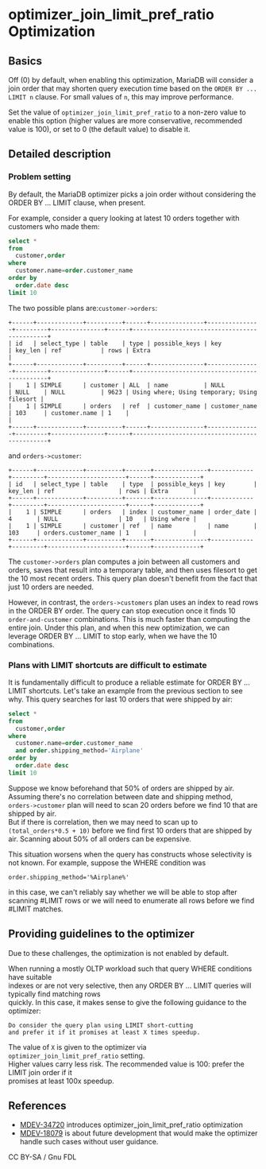 # optimizer\_join\_limit\_pref\_ratio Optimization

## Basics

Off (0) by default, when enabling this optimization, MariaDB will consider a join order that may shorten query execution time based on the `ORDER BY ... LIMIT n` clause. For small values of `n`, this may improve performance.

Set the value of `optimizer_join_limit_pref_ratio` to a non-zero value to enable this option (higher values are more conservative, recommended value is 100), or set to 0 (the default value) to disable it.

## Detailed description

### Problem setting

By default, the MariaDB optimizer picks a join order without considering the ORDER BY ... LIMIT clause, when present.

For example, consider a query looking at latest 10 orders together with customers who made them:

```sql
select *
from
  customer,order
where
  customer.name=order.customer_name
order by
  order.date desc
limit 10
```

The two possible plans are:`customer->orders`:

```
+------+-------------+----------+------+---------------+---------------+---------+---------------+------+----------------------------------------------+
| id   | select_type | table    | type | possible_keys | key           | key_len | ref           | rows | Extra                                        |
+------+-------------+----------+------+---------------+---------------+---------+---------------+------+----------------------------------------------+
|    1 | SIMPLE      | customer | ALL  | name          | NULL          | NULL    | NULL          | 9623 | Using where; Using temporary; Using filesort |
|    1 | SIMPLE      | orders   | ref  | customer_name | customer_name | 103     | customer.name | 1    |                                              |
+------+-------------+----------+------+---------------+---------------+---------+---------------+------+----------------------------------------------+
```

and `orders->customer`:

```
+------+-------------+----------+-------+---------------+------------+---------+----------------------+------+-------------+
| id   | select_type | table    | type  | possible_keys | key        | key_len | ref                  | rows | Extra       |
+------+-------------+----------+-------+---------------+------------+---------+----------------------+------+-------------+
|    1 | SIMPLE      | orders   | index | customer_name | order_date | 4       | NULL                 | 10   | Using where |
|    1 | SIMPLE      | customer | ref   | name          | name       | 103     | orders.customer_name | 1    |             |
+------+-------------+----------+-------+---------------+------------+---------+----------------------+------+-------------+
```

The `customer->orders` plan computes a join between all customers and orders, saves that result into a temporary table, and then uses filesort to get the 10 most recent orders. This query plan doesn't benefit from the fact that just 10 orders are needed.

However, in contrast, the `orders->customers` plan uses an index to read rows in the ORDER BY order. The query can stop execution once it finds 10 `order-and-customer` combinations. This is much faster than computing the entire join. Under this plan, and when this new optimization, we can leverage ORDER BY ... LIMIT to stop early, when we have the 10 combinations.

### Plans with LIMIT shortcuts are difficult to estimate

It is fundamentally difficult to produce a reliable estimate for ORDER BY ... LIMIT shortcuts. Let's take an example from the previous section to see why. This query searches for last 10 orders that were shipped by air:

```sql
select *
from
  customer,order
where
  customer.name=order.customer_name 
  and order.shipping_method='Airplane'
order by
  order.date desc
limit 10
```

Suppose we know beforehand that 50% of orders are shipped by air.\
Assuming there's no correlation between date and shipping method, `orders->customer` plan will need to scan 20 orders before we find 10 that are shipped by air.\
But if there is correlation, then we may need to scan up to `(total_orders*0.5 + 10)` before we find first 10 orders that are shipped by air. Scanning about 50% of all orders can be expensive.

This situation worsens when the query has constructs whose selectivity is not known. For example, suppose the WHERE condition was

```
order.shipping_method='%Airplane%'
```

in this case, we can't reliably say whether we will be able to stop after scanning #LIMIT rows or we will need to enumerate all rows before we find #LIMIT matches.

## Providing guidelines to the optimizer

Due to these challenges, the optimization is not enabled by default.

When running a mostly OLTP workload such that query WHERE conditions have suitable\
indexes or are not very selective, then any ORDER BY ... LIMIT queries will typically find matching rows\
quickly. In this case, it makes sense to give the following guidance to the optimizer:

```
Do consider the query plan using LIMIT short-cutting 
and prefer it if it promises at least X times speedup.
```

The value of `X` is given to the optimizer via `optimizer_join_limit_pref_ratio` setting.\
Higher values carry less risk. The recommended value is 100: prefer the LIMIT join order if it\
promises at least 100x speedup.

## References

* [MDEV-34720](https://jira.mariadb.org/browse/MDEV-34720) introduces optimizer\_join\_limit\_pref\_ratio optimization
* [MDEV-18079](https://jira.mariadb.org/browse/MDEV-18079) is about future development that would make the optimizer handle such cases without user guidance.

CC BY-SA / Gnu FDL
